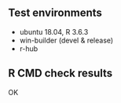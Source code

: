 ## Test environments

* ubuntu 18.04, R 3.6.3
* win-builder (devel & release)
* r-hub

## R CMD check results

OK
